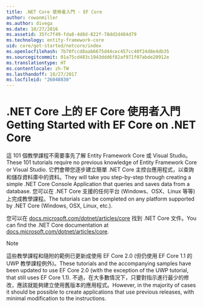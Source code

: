 ```yaml
---
title: .NET Core 使用者入門 - EF Core
author: rowanmiller
ms.author: divega
ms.date: 10/27/2016
ms.assetid: 35fc7f49-fda8-4d8d-822f-78dd2d484d79
ms.technology: entity-framework-core
uid: core/get-started/netcore/index
ms.openlocfilehash: 7b70fccd8aab6675d44cec457cc40f24d8e4db35
ms.sourcegitcommit: 01a75cd483c1943ddd6f82af971f07abde20912e
ms.translationtype: HT
ms.contentlocale: zh-TW
ms.lasthandoff: 10/27/2017
ms.locfileid: "26048830"
---
```

# <a name="getting-started-with-ef-core-on-net-core"></a><span data-ttu-id="25efd-102">.NET Core 上的 EF Core 使用者入門</span><span class="sxs-lookup"><span data-stu-id="25efd-102">Getting Started with EF Core on .NET Core</span></span>

<span data-ttu-id="25efd-103">這 101 個教學課程不需要事先了解 Entity Framework Core 或 Visual Studio。</span><span class="sxs-lookup"><span data-stu-id="25efd-103">These 101 tutorials require no previous knowledge of Entity Framework Core or Visual Studio.</span></span> <span data-ttu-id="25efd-104">它們會帶您逐步建立簡單 .NET Core 主控台應用程式，以查詢和儲存資料庫中的資料。</span><span class="sxs-lookup"><span data-stu-id="25efd-104">They will take you step-by-step through creating a simple .NET Core Console Application that queries and saves data from a database.</span></span> <span data-ttu-id="25efd-105">您可以在 .NET Core 支援的任何平台 (Windows、OSX、Linux 等等) 上完成教學課程。</span><span class="sxs-lookup"><span data-stu-id="25efd-105">The tutorials can be completed on any platform supported by .NET Core (Windows, OSX, Linux, etc.).</span></span>

<span data-ttu-id="25efd-106">您可以在 [docs.microsoft.com/dotnet/articles/core](https://docs.microsoft.com/dotnet/articles/core/) 找到 .NET Core 文件。</span><span class="sxs-lookup"><span data-stu-id="25efd-106">You can find the .NET Core documentation at [docs.microsoft.com/dotnet/articles/core](https://docs.microsoft.com/dotnet/articles/core/).</span></span>

> [!NOTE]  
> <span data-ttu-id="25efd-107">這些教學課程和隨附的範例已更新成使用 EF Core 2.0 (但仍使用 EF Core 1.1 的 UWP 教學課程例外)。</span><span class="sxs-lookup"><span data-stu-id="25efd-107">These tutorials and the accompanying samples have been updated to use EF Core 2.0 (with the exception of the UWP tutorial, that still uses EF Core 1.1).</span></span> <span data-ttu-id="25efd-108">不過，在大多數情況下，只要對指示進行最少的修改，應該就能夠建立使用舊版本的應用程式。</span><span class="sxs-lookup"><span data-stu-id="25efd-108">However, in the majority of cases it should be possible to create applications that use previous releases, with minimal modification to the instructions.</span></span>
